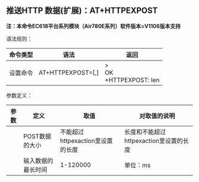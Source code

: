## 推送HTTP 数据(扩展)：AT+HTTPEXPOST

**注：本命令EC618平台系列模块（Air780E系列）软件版本=V1106版本支持**

语法规则：

| 命令类型 | 语法                            | 返回                          |
| -------- | ------------------------------- | ----------------------------- |
| 设置命令 | AT+HTTPEXPOST=<len>[,<timeout>] | ><br>OK  <br>+HTTPEXPOST: len |

 

参数定义：

| 参数      | 定义               | 取值                             | 对取值的说明                           |
| --------- | ------------------ | -------------------------------- | -------------------------------------- |
| <len>     | POST数据的大小     | 不能超过httpexaction里设置的长度 | 长度和不能超过httpexaction里设置的长度 |
| <timeout> | 输入数据的最长时间 | 1-120000                         | 单位：ms                               |
